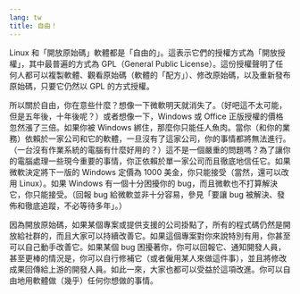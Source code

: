 ```yaml
---
lang: tw
title: 自由！
---
```


Linux 和「開放原始碼」軟體都是「自由的」。這表示它們的授權方式為「開放授權」，其中最普遍的方式為 GPL（General Public License）。這份授權聲明了任何人都可以複製軟體、觀看原始碼（軟體的「配方」）、修改原始碼，以及重新發布原始碼，只要它仍然以 GPL 的方式授權。

所以關於自由，你在意些什麼？想像一下微軟明天就消失了。（好吧這不太可能，但是五年後，十年後呢？）或者想像一下，Windows 或 Office 正版授權的價格忽然漲了三倍。如果你被 Windows 綁住，那麼你只能任人魚肉。當你（和你的業務）依賴於一家公司和它的軟體，一旦沒有了這家公司，你的事情都將無法進行。（一台沒有作業系統的電腦有什麼好用的？）這不是一個嚴重的問題嗎？為了讓你的電腦處理一些現今重要的事情，你正依賴於單一家公司而且徹底地信任它。如果微軟決定將下一版的 Windows 定價為 1000 美金，你只能接受（當然，還可以改用 Linux）。如果 Windows 有一個十分困擾你的 bug，而且微軟也不打算解決它，你只能接受。（回報 bug 給微軟並非十分容易，參見「要讓 bug 被解決、發佈和徹底追蹤，不必等待多年」。）

因為開放原始碼，如果某個專案或提供支援的公司掛點了，所有的程式碼仍然是開放給社群的，而且大家可以持續改善它。如果這個專案對你來說特別有用，你甚至可以自己動手改善它。如果某個 bug 困擾著你，你可以回報它、通知開發人員，甚至更棒的情況是，你可以自行修補它（或者僱用某人來做這件事），並且將修改成果回傳給上游的開發人員。如此一來，大家也都可以受益於這項改進。你可以自由地用軟體做（幾乎）任何你想做的事情。




 
